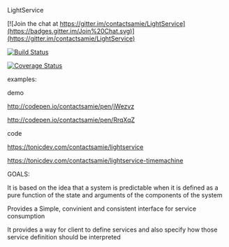 LightService


[![Join the chat at https://gitter.im/contactsamie/LightService](https://badges.gitter.im/Join%20Chat.svg)](https://gitter.im/contactsamie/LightService) 

[![Build Status](https://travis-ci.org/contactsamie/LightService.svg)](https://travis-ci.org/contactsamie/LightService)

[![Coverage Status](https://coveralls.io/repos/github/contactsamie/LightService/badge.svg?branch=master)](https://coveralls.io/github/contactsamie/LightService?branch=master)



examples:


demo

http://codepen.io/contactsamie/pen/jWezvz

http://codepen.io/contactsamie/pen/RrqXqZ

code

https://tonicdev.com/contactsamie/lightservice

https://tonicdev.com/contactsamie/lightservice-timemachine




GOALS: 

It is based on the idea that a system is predictable when it is defined as a pure function of the state and arguments of the components of the system 

Provides a Simple, convinient and consistent interface for service consumption

It provides a way for client to define services and also specify how those service definition should be interpreted

